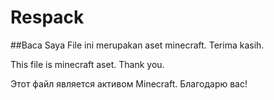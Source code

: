 # Respack

##Baca Saya
File ini merupakan aset minecraft.
Terima kasih.

This file is minecraft aset.
Thank you.

Этот файл является активом Minecraft.
Благодарю вас!
